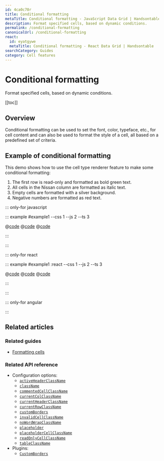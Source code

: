 ```yaml
---
id: 4ca0c70r
title: Conditional formatting
metaTitle: Conditional formatting - JavaScript Data Grid | Handsontable
description: Format specified cells, based on dynamic conditions.
permalink: /conditional-formatting
canonicalUrl: /conditional-formatting
react:
  id: eyatgywe
  metaTitle: Conditional formatting - React Data Grid | Handsontable
searchCategory: Guides
category: Cell features
---
```


# Conditional formatting

Format specified cells, based on dynamic conditions.

[[toc]]

## Overview

Conditional formatting can be used to set the font, color, typeface, etc., for cell content and can also be used to format the style of a cell, all based on a predefined set of criteria.

## Example of conditional formatting

This demo shows how to use the cell type renderer feature to make some conditional formatting:

1. The first row is read-only and formatted as bold green text.
2. All cells in the Nissan column are formatted as italic text.
3. Empty cells are formatted with a silver background.
4. Negative numbers are formatted as red text.

::: only-for javascript

::: example #example1 --css 1 --js 2 --ts 3

@[code](@/content/guides/cell-features/conditional-formatting/javascript/example1.css)
@[code](@/content/guides/cell-features/conditional-formatting/javascript/example1.js)
@[code](@/content/guides/cell-features/conditional-formatting/javascript/example1.ts)

:::

:::

::: only-for react

::: example #example1 :react --css 1 --js 2 --ts 3

@[code](@/content/guides/cell-features/conditional-formatting/react/example1.css)
@[code](@/content/guides/cell-features/conditional-formatting/react/example1.jsx)
@[code](@/content/guides/cell-features/conditional-formatting/react/example1.tsx)

:::

:::

::: only-for angular

<!-- TODO: angular example -->

:::

## Related articles

### Related guides

- [Formatting cells](@/guides/cell-features/formatting-cells/formatting-cells.md)

### Related API reference

- Configuration options:
  - [`activeHeaderClassName`](@/api/options.md#activeheaderclassname)
  - [`className`](@/api/options.md#classname)
  - [`commentedCellClassName`](@/api/options.md#commentedcellclassname)
  - [`currentColClassName`](@/api/options.md#currentcolclassname)
  - [`currentHeaderClassName`](@/api/options.md#currentheaderclassname)
  - [`currentRowClassName`](@/api/options.md#currentrowclassname)
  - [`customBorders`](@/api/options.md#customborders)
  - [`invalidCellClassName`](@/api/options.md#invalidcellclassname)
  - [`noWordWrapClassName`](@/api/options.md#nowordwrapclassname)
  - [`placeholder`](@/api/options.md#placeholder)
  - [`placeholderCellClassName`](@/api/options.md#placeholdercellclassname)
  - [`readOnlyCellClassName`](@/api/options.md#readonlycellclassname)
  - [`tableClassName`](@/api/options.md#tableclassname)
- Plugins:
  - [`CustomBorders`](@/api/customBorders.md)
